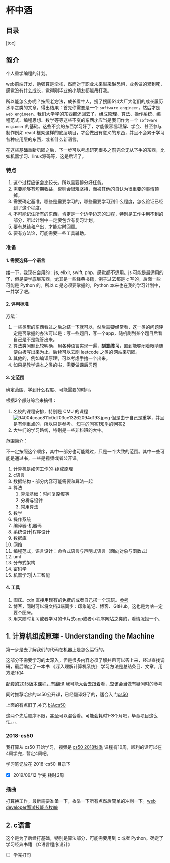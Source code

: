 # 杯中酒

## 目录
[toc]

## 简介

个人重学编程的计划。

web前端开发，勉强算是全栈，然而对于职业未来越来越恐惧，业务做的累到死，感觉没有什么成长，觉得刚毕业的小朋友都能吊打我。

所以能怎么办呢？按照老方法，成长看牛人，搜了搜国外4大厂大佬们的成长履历水平之类的文章，得出结果：首先你需要是一个 `software engineer`，然后才是 `web engineer`。我们大学学的东西都还回去了，组成原理、算法、操作系统、编程范式、编程思想、数学等等这些不变的东西才应当是我们作为一个 `software engineer` 的基础。这些不变的东西学习好了，才能很容易理解、学会、甚至参与制作例如 react 框架这样的底层项目，才会做出有意义的东西，并且不会累于学习各种应用层的东西，或者什么新语言。

在这些基础重新巩固之后，下一步可以考虑研究很多之前完全无从下手的东西，比如机器学习、linux源码等，这是后话了。

### 特点

1. 这个过程应该会比较长，所以需要拆分好任务。
2. 需要能够有短期收益，否则会很难坚持，而被其他的自认为很重要的事情顶掉。
3. 需要确定基准，哪些是需要学习的，哪些需要学习到什么程度，怎么验证已经到了这个程度。
4. 不可能记住所有的东西，肯定是一个边学边忘的过程，特别是工作中用不到的部分，所以计划中一定要包含有复习计划。
5. 要有总结和产出，才能实时回顾。
6. 要有方法论，可能需要一些工具辅助。

### 准备

#### 1. 需要选择一个语言

缕一下，我现在会用的：js, elixir, swift, php，感觉都不适用。js 可能是最适用的了，但是要学底层东西，尤其是一些经典书籍，例子过去都是 c 写的，后面一些可能是 Python 的。所以 c 是必须要掌握的，Python 本来也在我的学习计划中，一并学了吧。

#### 2. 评判标准

方法：

1. 一些类型的东西看过之后总结一下就可以，然后需要经常看，这一类的问题评定是否掌握的办法可以是：写一些题目，写一个app，随机刷到某个题目后看自己是不是能答出来。
2. 算法类问题比较明确，用各种语言实现一遍，**刻意练习**，直到能够闭着眼睛随便白板写出来为止。后续可以去刷 leetcode 之类的网站来巩固。
3. 其他的，例如编译原理，可以考虑手撸一个出来。
4. 如果是教学课本之类的书，需要做课后习题


#### 3. 定范围

确定范围、学到什么程度、可能需要的时间。

根据2个部分综合来搞得： 

1. 名校的课程安排，特别是 CMU 的课程 ![94004ceae811c0df03ce13262094d193.jpeg](evernotecid://4380F7B8-6621-4EFE-AF49-BD9C42810049/appyinxiangcom/5025405/ENNote/p602?hash=94004ceae811c0df03ce13262094d193) 但是由于自己是重学，并且是有侧重点的，所以只是参考。
[知乎的问答1](https://www.zhihu.com/question/39232347)[知乎的问答2](https://zhuanlan.zhihu.com/p/20118457)
2. 大牛们的学习路线，特别是一些非科班的大牛。

范围简介：

不一定按照这个顺序，其中一部分也可能跳过，只是一个大致的范围。其中一些可能是通过书，一些是视频或者公开课。

1. 计算机是如何工作的-组成原理
2. c语言
3. 数据结构 - 部分内容可能需要和算法一起
4. 算法
    1. 算法基础：时间复杂度等
    2. 分析与设计
    3. 常用算法
5. 数学
6. 操作系统
7. 编译器-机器码
8. 系统设计|程序设计
9. 数据库
10. 网络
11. 编程范式，语言设计：命令式语言与声明式语言（面向对象与函数式）
12. uml
13. 分布式架构
14. 密码学
15. 机器学习|人工智能

#### 4. 工具

1. 图床。cdn 直接用现有的免费的或者自己搭一个玩玩。[参考](https://sspai.com/post/40499)
2. 博客，同时可以将文档3端同步：印象笔记、博客、GitHub。这也是为啥一定要个图床。
3. 用来随时复习或者学习的卡片式app或者小程序网站之类的，看情况搭一个。

## 1. 计算机组成原理 - Understanding the Machine

第一步是去了解我们的代码在机器上是怎么运行的。

这部分不需要学习的太深入，但是很多内容必须了解并且可以答上来，经过查找调研，最后确定了一本书 《深入理解计算机系统》
学习方法是总结条目、文章，用方法1和4

[配套的2015版本课程，有翻译](https://www.bilibili.com/video/av31289365/?spm_id_from=333.788.videocard.0) 我可能太会去跟着看，应该会当做有疑问时的参考

同时推荐哈佛的cs50公开课，已经翻译好了的，适合入门[cs50](http://open.163.com/special/opencourse/cs50.html)

上面的有点旧了,补充 [b站cs50](https://search.bilibili.com/all?keyword=cs50&from_source=banner_search)

这两个先后顺序不限，甚至可以混合看。可能会耗时1-3个月吧，毕竟项目这么忙。。。

### 2018-cs50

我打算从 cs50 开始学习，视频是 [cs50 2018秋季](https://www.bilibili.com/video/av45936507?from=search&seid=11344683865984702381)
课程有10周，顺利的话可以在4周学完，暂定4周吧。

学习笔记放在 2018-cs50 目录下

* [x] 2019/09/12 学完 耗时2周

### 插曲

打算换工作，最新需要准备一下，枚举一下所有点然后简单的冲刺一下。[web developer面试技能点枚举](https://github.com/g4rick/cup-of-wine/tree/master/web-developer)

## 2. c语言

这个是为了后续打基础，特别是算法部分，可能需要用到 c 或者 Python。确定了学习经典书籍 《C语言程序设计》

* [ ] 学完打勾



